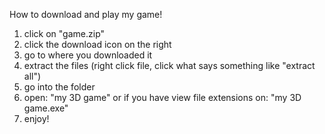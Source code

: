 How to download and play my game!
1. click on "game.zip"
2. click the download icon on the right
3. go to where you downloaded it
4. extract the files (right click file, click what says something like "extract all")
5. go into the folder
6. open: "my 3D game" or if you have view file extensions on: "my 3D game.exe"
7. enjoy!
